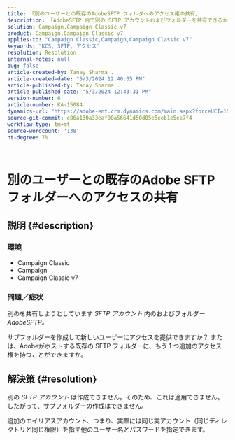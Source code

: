```yaml
---
title: 「別のユーザーとの既存のAdobeSFTP フォルダへのアクセス権の共有」
description: 「AdobeSFTP 内で別の SFTP アカウントおよびフォルダーを共有できるかどうかを確認します。」
solution: Campaign,Campaign Classic v7
product: Campaign,Campaign Classic v7
applies-to: "Campaign Classic,Campaign,Campaign Classic v7"
keywords: "KCS, SFTP, アクセス"
resolution: Resolution
internal-notes: null
bug: false
article-created-by: Tanay Sharma .
article-created-date: "5/3/2024 12:40:05 PM"
article-published-by: Tanay Sharma .
article-published-date: "5/3/2024 12:43:31 PM"
version-number: 6
article-number: KA-15084
dynamics-url: "https://adobe-ent.crm.dynamics.com/main.aspx?forceUCI=1&pagetype=entityrecord&etn=knowledgearticle&id=8e86db3d-4a09-ef11-9f8a-6045bd026dc7"
source-git-commit: e86a130a33eaf00a56641d50d05e5eeb1e5ee7f4
workflow-type: tm+mt
source-wordcount: '138'
ht-degree: 7%

---
```


# 別のユーザーとの既存のAdobe SFTP フォルダーへのアクセスの共有

## 説明 {#description}


### <b>環境</b>

- Campaign Classic
- Campaign
- Campaign Classic v7


### <b>問題／症状</b>

別のを共有しようとしています *SFTP アカウント* 内のおよびフォルダー *AdobeSFTP。*

サブフォルダーを作成して新しいユーザーにアクセスを提供できますか？ または、Adobeがホストする既存の SFTP フォルダーに、もう 1 つ追加のアクセス権を持つことができますか。


## 解決策 {#resolution}


別の *SFTP アカウント* は作成できません。そのため、これは適用できません。 したがって、サブフォルダーの作成はできません。

追加のエイリアスアカウント、つまり、実際には同じ実アカウント（同じディレクトリと同じ権限）を指す他のユーザー名とパスワードを指定できます。
